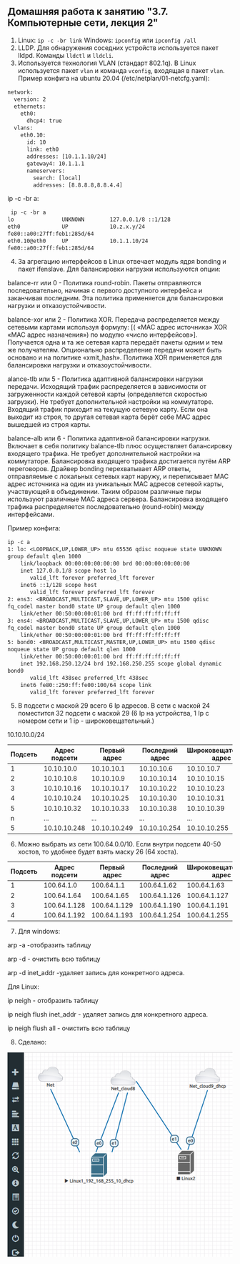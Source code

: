 ## Домашняя работа к занятию "3.7. Компьютерные сети, лекция 2"

1. Linux: `ip -c -br link`
Windows: `ipconfig` или `ipconfig /all`
2. LLDP. Для обнаружения соседних устройств используется пакет lldpd. Команды `lldctl` и `lldcli`.
3. Используется технология VLAN (стандарт 802.1q). В Linux используется пакет `vlan` и команда `vconfig`, входящая в пакет `vlan`. Пример конфига на ubuntu 20.04 (/etc/netplan/01-netcfg.yaml):
```
network:
  version: 2
  ethernets:
    eth0:
      dhcp4: true
  vlans:
    eth0.10:
      id: 10
      link: eth0
      addresses: [10.1.1.10/24]
      gateway4: 10.1.1.1
      nameservers:
        search: [local]
        addresses: [8.8.8.8,8.8.4.4]

```
ip -c -br a:
```
 ip -c -br a
lo               UNKNOWN        127.0.0.1/8 ::1/128
eth0             UP             10.z.x.y/24 fe80::a00:27ff:feb1:285d/64
eth0.10@eth0     UP             10.1.1.10/24 fe80::a00:27ff:feb1:285d/64
```
4. За агрегацию интерфейсов в Linux отвечает модуль ядря bonding и пакет ifenslave. Для балансировки нагрузки используются опции: 


balance-rr или 0    -   Политика round-robin. Пакеты отправляются последовательно, начиная с первого доступного интерфейса и заканчивая последним. Эта политика применяется для балансировки нагрузки и отказоустойчивости.


balance-xor или 2   -   Политика XOR. Передача распределяется между сетевыми картами используя формулу: [( «MAC адрес источника» XOR «MAC адрес назначения») по модулю «число интерфейсов»]. Получается одна и та же сетевая карта передаёт пакеты одним и тем же получателям. Опционально распределение передачи может быть основано и на политике «xmit_hash».  Политика XOR применяется для балансировки нагрузки и отказоустойчивости. 


alance-tlb или 5    -   Политика адаптивной балансировки нагрузки передачи. Исходящий трафик распределяется в зависимости от загруженности каждой сетевой карты (определяется скоростью загрузки). Не требует дополнительной настройки на коммутаторе. Входящий трафик приходит на текущую сетевую карту. Если она выходит из строя, то другая сетевая карта берёт себе MAC адрес вышедшей из строя карты. 


balance-alb или 6   -	Политика адаптивной балансировки нагрузки. Включает в себя политику balance-tlb плюс осуществляет балансировку входящего трафика. Не требует дополнительной настройки на коммутаторе. Балансировка входящего трафика достигается путём ARP переговоров. Драйвер bonding перехватывает ARP ответы, отправляемые с локальных сетевых карт наружу, и переписывает MAC адрес источника на один из уникальных MAC адресов сетевой карты, участвующей в объединении. Таким образом различные пиры используют различные MAC адреса сервера. Балансировка входящего трафика распределяется последовательно (round-robin) между интерфейсами.

Пример конфига: 


``` 
ip -c a
1: lo: <LOOPBACK,UP,LOWER_UP> mtu 65536 qdisc noqueue state UNKNOWN group default qlen 1000
    link/loopback 00:00:00:00:00:00 brd 00:00:00:00:00:00
    inet 127.0.0.1/8 scope host lo
       valid_lft forever preferred_lft forever
    inet6 ::1/128 scope host
       valid_lft forever preferred_lft forever
2: ens3: <BROADCAST,MULTICAST,SLAVE,UP,LOWER_UP> mtu 1500 qdisc fq_codel master bond0 state UP group default qlen 1000
    link/ether 00:50:00:00:01:00 brd ff:ff:ff:ff:ff:ff
3: ens4: <BROADCAST,MULTICAST,SLAVE,UP,LOWER_UP> mtu 1500 qdisc fq_codel master bond0 state UP group default qlen 1000
    link/ether 00:50:00:00:01:00 brd ff:ff:ff:ff:ff:ff
5: bond0: <BROADCAST,MULTICAST,MASTER,UP,LOWER_UP> mtu 1500 qdisc noqueue state UP group default qlen 1000
    link/ether 00:50:00:00:01:00 brd ff:ff:ff:ff:ff:ff
    inet 192.168.250.12/24 brd 192.168.250.255 scope global dynamic bond0
       valid_lft 438sec preferred_lft 438sec
    inet6 fe80::250:ff:fe00:100/64 scope link
       valid_lft forever preferred_lft forever
```


5. В подсети с маской 29 всего 6 Ip  адресов. В сети с маской 24 поместится 32 подсети с маской 29 (6 Ip на устройства, 1 Ip с номером сети и 1 ip - широковещательный.)

10.10.10.0/24

| Подсеть | Адрес подсети	 | Первый адрес	 | Последний адрес	 | Широковещательный адрес |
|---------|----------------|---------------|------------------|-------------------------|
| 1       | 10.10.10.0     | 10.10.10.1    | 10.10.10.6       | 10.10.10.7              |
| 2       | 10.10.10.8     | 10.10.10.9    | 10.10.10.14      | 10.10.10.15             |
| 3       | 10.10.10.16    | 10.10.10.17   | 10.10.10.22      | 10.10.10.23             |
| 4       | 10.10.10.24    | 10.10.10.25   | 10.10.10.30      | 10.10.10.31             |
| 5       | 10.10.10.32    | 10.10.10.33   | 10.10.10.38      | 10.10.10.39             |
| n       | ...            | ...           | ...              | ...                     |
| 5       | 10.10.10.248   | 10.10.10.249  | 10.10.10.254     | 10.10.10.255            |


6. Можно выбрать из сети 100.64.0.0/10. 
Если внутри подсети 40-50 хостов, то удобнее будет взять маску 26 (64 хоста). 


| Подсеть | Адрес подсети	 | Первый адрес	 | Последний адрес	 | Широковещательный адрес |
|---------|----------------|---------------|------------------|-------------------------|
| 1       | 100.64.1.0     | 100.64.1.1    | 100.64.1.62      | 100.64.1.63             |
| 2       | 100.64.1.64    | 100.64.1.65   | 100.64.1.126     | 100.64.1.127            |
| 3       | 100.64.1.128   | 100.64.1.129  | 100.64.1.190     | 100.64.1.191            |
| 4       | 100.64.1.192   | 100.64.1.193  | 100.64.1.254     | 100.64.1.255            |

7. Для windows: 

arp -a -отобразить таблицу


arp -d  - очистить всю таблицу


arp -d inet_addr -удаляет запись для конкретного адреса. 



Для Linux: 

ip neigh - отобразить таблицу

ip neigh flush inet_addr - удаляет запись для конкретного адреса. 


ip neigh flush all - очистить всю таблицу

8. Сделано:

![img.png](img/img.png)